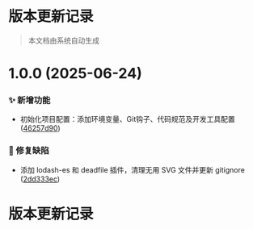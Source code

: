 # 版本更新记录

> 本文档由系统自动生成

# 1.0.0 (2025-06-24)


### ✨ 新增功能

* 初始化项目配置：添加环境变量、Git钩子、代码规范及开发工具配置 ([46257d90](https://github.com/JerryWebLee/vite-react/commit/46257d909cb00cf91a3b8d649c213b156f07f8ec))


### 🐛 修复缺陷

* 添加 lodash-es 和 deadfile 插件，清理无用 SVG 文件并更新 gitignore ([2dd333ec](https://github.com/JerryWebLee/vite-react/commit/2dd333ecc561fbaa8ebd4d7066982812ace301e5))

# 版本更新记录
